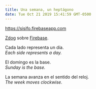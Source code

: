 ```yaml
---
title: Una semana, un heptágono
date: Tue Oct 21 2019 15:41:59 GMT-0500
---
```


https://sisifo.firebaseapp.com

[Zdog](https://zzz.dog/) sobre [Firebase](https://firebase.google.com/).

Cada lado representa un día.
<br>
<i>Each side represents a day.</i>

El domingo es la base.
<br>
<i>Sunday is the base.</i>

La semana avanza en el sentido del reloj.
<br>
<i>The week moves clockwise.</i>